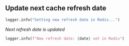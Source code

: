 ## Update next cache refresh date

```python
logger.info("Setting new refresh date in Redis...")
```

_Next refresh date is updated_

```python
logger.info(f"New refresh date: {date} set in Redis")
```